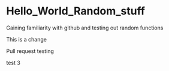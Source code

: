 # Hello_World_Random_stuff
Gaining familiarity with github and testing out random functions


This is a change

Pull request testing


test 3 